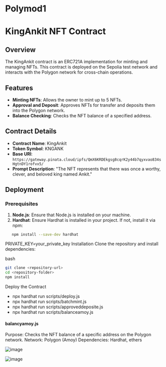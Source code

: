 # Polymod1
# KingAnkit NFT Contract

## Overview

The KingAnkit contract is an ERC721A implementation for minting and managing NFTs. This contract is deployed on the Sepolia test network and interacts with the Polygon network for cross-chain operations.

## Features

- **Minting NFTs**: Allows the owner to mint up to 5 NFTs.
- **Approval and Deposit**: Approves NFTs for transfer and deposits them into the Polygon network.
- **Balance Checking**: Checks the NFT balance of a specified address.

## Contract Details

- **Contract Name**: KingAnkit
- **Token Symbol**: KNGANK
- **Base URI**: `https://gateway.pinata.cloud/ipfs/QmX6KRDEkgsg8cqrK2y44b7qyxvao834sHgtnDY1rofvx5/`
- **Prompt Description**: "The NFT represents that there was once a worthy, clever, and beloved king named Ankit."

## Deployment

### Prerequisites

1. **Node.js**: Ensure that Node.js is installed on your machine.
2. **Hardhat**: Ensure Hardhat is installed in your project. If not, install it via npm:
```bash
   npm install --save-dev hardhat
```
PRIVATE_KEY=your_private_key
Installation
Clone the repository and install dependencies:

bash
```bash
git clone <repository-url>
cd <repository-folder>
npm install
```
Deploy the Contract
- npx hardhat run scripts/deploy.js
- npx hardhat run scripts/batchmint.js
- npx hardhat run scripts/approveddeposite.js
- npx hardhat run scripts/balanceamoy.js

#### balancyamoy.js
Purpose: Checks the NFT balance of a specific address on the Polygon network.
Network: Polygon (Amoy)
Dependencies: Hardhat, ethers

![image](https://github.com/user-attachments/assets/90358e16-c899-4cbb-97cd-2f0a7c94e317)

![image](https://github.com/user-attachments/assets/adfa1584-6f60-4655-945b-4c8834600161)

